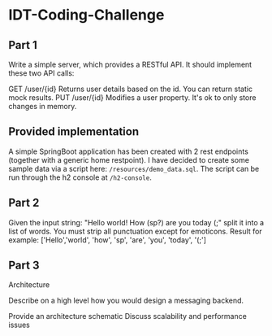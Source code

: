 # IDT-Coding-Challenge
## Part 1

Write a simple server, which provides a RESTful API. It should implement these two API calls:

GET /user/{id}
Returns user details based on the id. You can return static mock results.
PUT /user/{id}
Modifies a user property. It's ok to only store changes in memory. 

## Provided implementation
A simple SpringBoot application has been created with 2 rest endpoints (together with a generic home restpoint). I have decided
to create some sample data via a script here: ```/resources/demo_data.sql```. The script can be run through the h2 console at ```/h2-console```. 

## Part 2

Given the input string: "Hello world! How (sp?) are you today (;" split it into a list of words. You must strip all punctuation except for emoticons. Result for example: ['Hello','world', 'how', 'sp', 'are', 'you', 'today', '(;']

## Part 3
Architecture

Describe on a high level how you would design a messaging backend.

Provide an architecture schematic
Discuss scalability and performance issues
